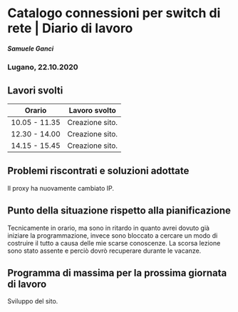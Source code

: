 

# Catalogo connessioni per switch di rete | Diario di lavoro
##### Samuele Ganci
### Lugano, 22.10.2020

## Lavori svolti


|Orario        |Lavoro svolto                 |
|--------------|------------------------------|
|10.05 - 11.35 |Creazione sito.|
|12.30 - 14.00 |Creazione sito.|
|14.15 - 15.45 |Creazione sito.|

##  Problemi riscontrati e soluzioni adottate
Il proxy ha nuovamente cambiato IP.

##  Punto della situazione rispetto alla pianificazione
Tecnicamente in orario, ma sono in ritardo in quanto avrei dovuto già iniziare la programmazione, invece
sono bloccato a cercare un modo di costruire il tutto a causa delle mie scarse conoscenze. La scorsa lezione
sono stato assente e perciò dovrò recuperare durante le vacanze.

## Programma di massima per la prossima giornata di lavoro
Sviluppo del sito.
